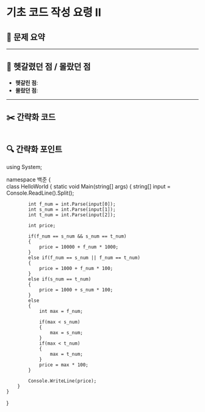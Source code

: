 # 기초 코드 작성 요령 II

## 📝 문제 요약


---

## 🤔 헷갈렸던 점 / 몰랐던 점
- **헷갈린 점**:
- **몰랐던 점**:

---

## ✂️ 간략화 코드
```cs

```

## 🔍 간략화 포인트



using System;

namespace 백준
{    
    class HelloWorld {
        static void Main(string[] args) {
            string[] input = Console.ReadLine().Split();

            int f_num = int.Parse(input[0]);
            int s_num = int.Parse(input[1]);
            int t_num = int.Parse(input[2]);

            int price;

            if(f_num == s_num && s_num == t_num)
            {
                price = 10000 + f_num * 1000;
            }
            else if(f_num == s_num || f_num == t_num)
            {
                price = 1000 + f_num * 100;
            }
            else if(s_num == t_num)
            {
                price = 1000 + s_num * 100;
            }
            else
            {
                int max = f_num;
                
                if(max < s_num)
                {
                    max = s_num;
                }
                if(max < t_num)
                {
                    max = t_num;
                }
                price = max * 100;
            }

            Console.WriteLine(price);
        }
    }
}
